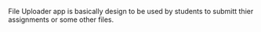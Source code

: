 File Uploader app is basically design to be used by students to submitt thier assignments or some other files.
